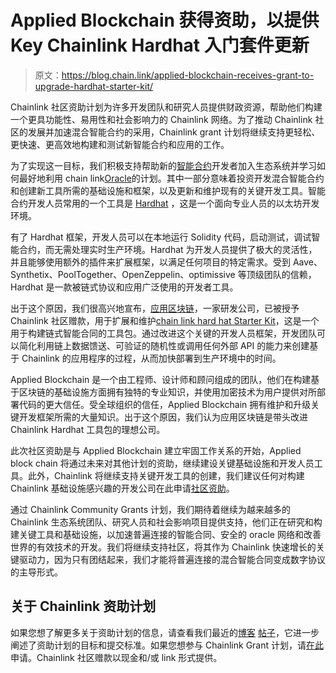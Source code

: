 # Applied Blockchain 获得资助，以提供 Key Chainlink Hardhat 入门套件更新

> 原文：<https://blog.chain.link/applied-blockchain-receives-grant-to-upgrade-hardhat-starter-kit/>

Chainlink 社区资助计划为许多开发团队和研究人员提供财政资源，帮助他们构建一个更具功能性、易用性和社会影响力的 Chainlink 网络。为了推动 Chainlink 社区的发展并加速混合智能合约的采用，Chainlink grant 计划将继续支持更轻松、更快速、更高效地构建和测试新智能合约和应用的工作。

为了实现这一目标，我们积极支持帮助新的[智能合约](https://chain.link/education/smart-contracts)开发者加入生态系统并学习如何最好地利用 chain link[Oracle](https://chain.link/education/blockchain-oracles)的计划。其中一部分意味着投资开发混合智能合约和创建新工具所需的基础设施和框架，以及更新和维护现有的关键开发工具。智能合约开发人员常用的一个工具是 [Hardhat](https://hardhat.org/) ，这是一个面向专业人员的以太坊开发环境。

有了 Hardhat 框架，开发人员可以在本地运行 Solidity 代码，启动测试，调试智能合约，而无需处理实时生产环境。Hardhat 为开发人员提供了极大的灵活性，并且能够使用额外的插件来扩展框架，以满足任何项目的特定需求。受到 Aave、Synthetix、PoolTogether、OpenZeppelin、optimissive 等顶级团队的信赖，Hardhat 是一款被链式协议和应用广泛使用的开发者工具。

出于这个原因，我们很高兴地宣布，[应用区块链](https://appliedblockchain.com/)，一家研发公司，已被授予 Chainlink 社区赠款，用于扩展和维护[chain link hard hat Starter Kit](https://github.com/smartcontractkit/hardhat-starter-kit)，这是一个用于构建链式智能合同的工具包。通过改进这个关键的开发人员框架，开发团队可以简化利用链上数据馈送、可验证的随机性或调用任何外部 API 的能力来创建基于 Chainlink 的应用程序的过程，从而加快部署到生产环境中的时间。

Applied Blockchain 是一个由工程师、设计师和顾问组成的团队，他们在构建基于区块链的基础设施方面拥有独特的专业知识，并使用加密技术为用户提供对所部署代码的更大信任。受全球组织的信任，Applied Blockchain 拥有维护和升级关键开发框架所需的大量知识。出于这个原因，我们认为应用区块链是带头改进 Chainlink Hardhat 工具包的理想公司。

此次社区资助是与 Applied Blockchain 建立牢固工作关系的开始，Applied block chain 将通过未来对其他计划的资助，继续建设关键基础设施和开发人员工具。此外，Chainlink 将继续支持关键开发工具的创建，我们建议任何对构建 Chainlink 基础设施感兴趣的开发公司在此申请[社区资助](https://chainlinkgrants.typeform.com/to/efEbsq)。

通过 Chainlink Community Grants 计划，我们期待着继续为越来越多的 Chainlink 生态系统团队、研究人员和社会影响项目提供支持，他们正在研究和构建关键工具和基础设施，以加速普遍连接的智能合同、安全的 oracle 网络和改善世界的有效技术的开发。我们将继续支持社区，将其作为 Chainlink 快速增长的关键驱动力，因为只有团结起来，我们才能将普遍连接的混合智能合同变成数字协议的主导形式。

## 关于 Chainlink 资助计划

如果您想了解更多关于资助计划的信息，请查看我们最近的[博客](https://blog.chain.link/introducing-the-chainlink-community-grant-program/) **[](https://blog.chain.link/introducing-the-chainlink-community-grant-program/)**[帖子](https://blog.chain.link/introducing-the-chainlink-community-grant-program/)，它进一步阐述了资助计划的目标和提交标准。如果您想参与 Chainlink Grant 计划，请[在此](https://chainlinkgrants.typeform.com/to/efEbsq)申请。Chainlink 社区赠款以现金和/或 link 形式提供。